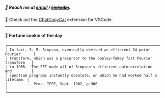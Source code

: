 ##### :calling: Reach me at **[email](mailto:johannes@stenmark.in)** ***/*** **[~~LinkedIn~~](https://www.linkedin.com/in/johannes-stenmark)**.
:feet: Check out the [ChatCopyCat](https://github.com/jstenmark/ChatCopyCat) extension for VSCode.

---
#### :cookie: Fortune cookie of the day
```smalltalk
╭───────────────────────────────────────────────────────────────────────────────╮
│ In fact, S. M. Simpson, eventually devised an efficient 24-point Fourier      │
│ transform, which was a precursor to the Cooley-Tukey fast Fourier transform   │
│ in 1965.  The FFT made all of Simpson's efficient autocorrelation and         │
│ spectrum programs instantly obsolete, on which he had worked half a lifetime. │
│         -- Proc. IEEE, Sept. 1982, p.900                                      │
╰───────────────────────────────────────────────────────────────────────────────╯
```
